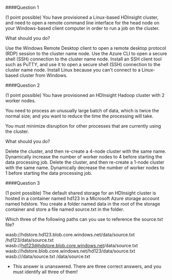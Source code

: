 ####Question 1

(1 point possible)
You have provisioned a Linux-based HDInsight cluster, and need to open a remote command line interface for the head node on your Windows-based client computer in order to run a job on the cluster.

What should you do?

 Use the Windows Remote Desktop client to open a remote desktop protocol (RDP) session to the cluster name node.  Use the Azure CLI to open a secure shell (SSH) connection to the cluster name node.  Install an SSH client tool such as PuTTY, and use it to open a secure shell (SSH) connection to the cluster name node.  Install Linux because you can't connect to a Linux-based cluster from Windows.


####Question 2

(1 point possible)
You have provisioned an HDInsight Hadoop cluster with 2 worker nodes.

You need to process an unusually large batch of data, which is twice the normal size; and you want to reduce the time the processing will take.

You must minimize disruption for other processes that are currently using the cluster.

What should you do?

 Delete the cluster, and then re-create a 4-node cluster with the same name.  Dynamically increase the number of worker nodes to 4 before starting the data processing job.  Delete the cluster, and then re-create a 1-node cluster with the same name.  Dynamically decrease the number of worker nodes to 1 before starting the data processing job.


####Question 3

(1 point possible)
The default shared storage for an HDInsight cluster is hosted in a container named hd123 in a Microsoft Azure storage account named hdstore. You create a folder named data in the root of the storage container and store a file named source.txt in the folder.

Which three of the following paths can you use to reference the source.txt file?

 wasb://hdstore.hd123.blob.core.windows.net/data/source.txt  /hd123/data/source.txt  wasb://hd123@hdstore.blob.core.windows.net/data/source.txt  wasb://hdstore.blob.core.windows.net/hd123/data/source.txt  wasb:///data/source.txt  /data/source.txt
- This answer is unanswered.
There are three correct answers, and you must identify all three of them!
